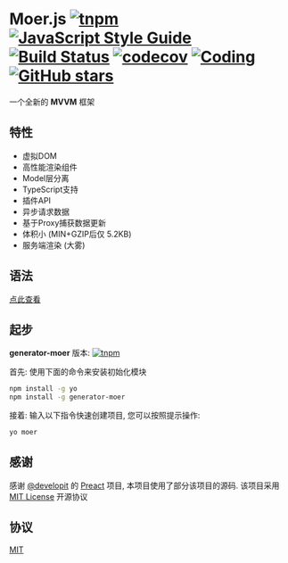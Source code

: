 # Moer.js [![tnpm](http://npm.taobao.org/badge/v/moer.svg?style=flat-square)](http://npm.taobao.org/package/moer) [![JavaScript Style Guide](https://img.shields.io/badge/code%20style-standard-brightgreen.svg)](http://standardjs.com/) [![Build Status](https://travis-ci.org/ShirasawaSama/moer.svg?branch=master)](https://travis-ci.org/ShirasawaSama/moer) [![codecov](https://codecov.io/gh/ShirasawaSama/moer/branch/master/graph/badge.svg)](https://codecov.io/gh/ShirasawaSama/moer) [![Coding](https://img.shields.io/website-up-down-green-red/http/shields.io.svg?label=Coding)](https://coding.net/u/ncbql/p/moer) [![GitHub stars](https://img.shields.io/github/stars/ShirasawaSama/moer.svg?style=social&label=Stars)](https://github.com/ShirasawaSama/moer)

一个全新的 **MVVM** 框架

## 特性

- 虚拟DOM
- 高性能渲染组件
- Model层分离
- TypeScript支持
- 插件API
- 异步请求数据
- 基于Proxy捕获数据更新
- 体积小 (MIN+GZIP后仅 5.2KB)
- 服务端渲染 (大雾)

## 语法

[点此查看](./docs.md)

## 起步

**generator-moer** 版本: [![tnpm](http://npm.taobao.org/badge/v/generator-moer.svg?style=flat-square)](http://npm.taobao.org/package/generator-moer)

首先: 使用下面的命令来安装初始化模块

```bash
npm install -g yo
npm install -g generator-moer
```

接着: 输入以下指令快速创建项目, 您可以按照提示操作:

```bash
yo moer
```

## 感谢

感谢 [@developit](https://github.com/developit) 的 [Preact](https://github.com/developit/preact) 项目, 本项目使用了部分该项目的源码. 该项目采用 [MIT License](https://github.com/developit/preact/blob/master/LICENSE) 开源协议

## 协议

[MIT](./LICENSE)
